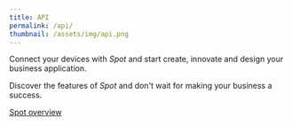 ```yaml
---
title: API
permalink: /api/
thumbnail: /assets/img/api.png
---
```


Connect your devices with *Spot* and start create, innovate and design your
business application.

Discover the features of *Spot* and don't wait for making your business a success.

[Spot overview](http://www.youtube.com/watch?v=1234567890)
